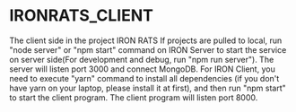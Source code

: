 # IRONRATS_CLIENT
The client side in the project IRON RATS
If projects are pulled to local, run "node server" or "npm start" command on IRON Server to start the service on server side(For development and debug, run "npm run server"). The server will listen port 3000 and connect MongoDB. For IRON Client, you need to execute "yarn" command to install all dependencies (if you don't have yarn on your laptop, please install it at first), and then run "npm start" to start the client program. The client program will listen port 8000.
